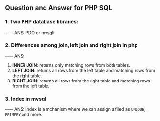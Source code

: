 ## Question and Answer for PHP SQL

### 1. Two PHP database libraries:
---- ANS: PDO or mysqli
### 2. Differences among join, left join and right join in php
---- ANS: 
  1. __INNER JOIN__: returns only matching rows from both tables.
  2. __LEFT JOIN__: returns all rows from the left table and matching rows from the right table.
  3. __RIGHT JOIN__: returns all rows from the right table and matching rows from the left table.

### 3. Index in mysql
---- ANS: Index is a mchanism where we can assign a filed as ```UNIQUE```, ```PRIMERY``` and more.
